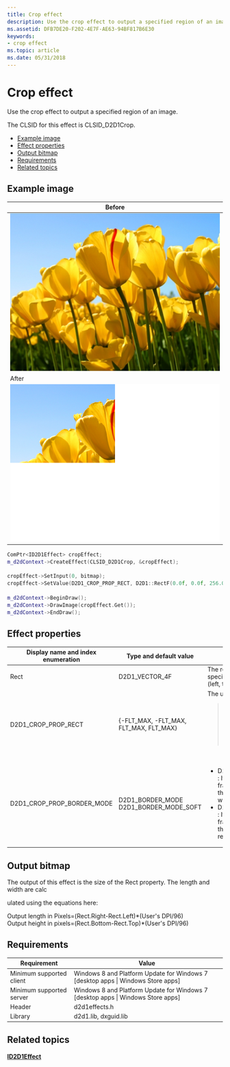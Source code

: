 ```yaml
---
title: Crop effect
description: Use the crop effect to output a specified region of an image.
ms.assetid: DFB7DE20-F202-4E7F-AE63-94BF817B6E30
keywords:
- crop effect
ms.topic: article
ms.date: 05/31/2018
---
```


# Crop effect

Use the crop effect to output a specified region of an image.

The CLSID for this effect is CLSID\_D2D1Crop.

-   [Example image](#example-image)
-   [Effect properties](#effect-properties)
-   [Output bitmap](#output-bitmap)
-   [Requirements](#requirements)
-   [Related topics](#related-topics)

## Example image



| Before                                                     |
|------------------------------------------------------------|
| ![the image before the effect.](images/default-before.jpg) |
| After                                                      |
| ![the image after the transform.](images/8-crop.png)       |



 


```C++
ComPtr<ID2D1Effect> cropEffect;
m_d2dContext->CreateEffect(CLSID_D2D1Crop, &cropEffect);

cropEffect->SetInput(0, bitmap);
cropEffect->SetValue(D2D1_CROP_PROP_RECT, D2D1::RectF(0.0f, 0.0f, 256.0f, 192.0f));

m_d2dContext->BeginDraw();
m_d2dContext->DrawImage(cropEffect.Get());
m_d2dContext->EndDraw();
```



## Effect properties



<table>
<colgroup>
<col style="width: 33%" />
<col style="width: 33%" />
<col style="width: 33%" />
</colgroup>
<thead>
<tr class="header">
<th>Display name and index enumeration</th>
<th>Type and default value</th>
<th>Description</th>
</tr>
</thead>
<tbody>
<tr class="odd">
<td>Rect<br/></td>
<td>D2D1_VECTOR_4F<br/></td>
<td>The region to be cropped specified as a vector in the form (left, top, width, height).<br/></td>
</tr>
<tr class="even">
<td>D2D1_CROP_PROP_RECT<br/></td>
<td>{-FLT_MAX, -FLT_MAX, FLT_MAX, FLT_MAX}<br/></td>
<td>The units are in DIPs. <br/>
<blockquote>
<p>[!Note]</p>
<p>The Rect will be truncated if it overlaps the edge boundaries of the input image.<br/></p>
</blockquote>
<br/></td>
</tr>
<tr class="odd">
<td>D2D1_CROP_PROP_BORDER_MODE<br/></td>
<td>D2D1_BORDER_MODE <br/> D2D1_BORDER_MODE_SOFT <br/></td>
<td><ul>
<li>D2D1_BORDER_MODE_SOFT : If the crop rectangle falls on fractional pixel coordinates, the effect applies antialiasing which results in a soft edge.</li>
<li>D2D1_BORDER_MODE_HARD : If the crop rectangle falls on fractional pixel coordinates, the effect clamps which results in a hard edge.</li>
</ul></td>
</tr>
</tbody>
</table>



 

## Output bitmap

The output of this effect is the size of the Rect property. The length and width are calc

ulated using the equations here: <dl> Output length in Pixels=(Rect.Right-Rect.Left)\*(User's DPI/96)  
Output height in pixels=(Rect.Bottom-Rect.Top)\*(User's DPI/96)  
</dl>

## Requirements



| Requirement | Value |
|--------------------------|------------------------------------------------------------------------------------|
| Minimum supported client | Windows 8 and Platform Update for Windows 7 \[desktop apps \| Windows Store apps\] |
| Minimum supported server | Windows 8 and Platform Update for Windows 7 \[desktop apps \| Windows Store apps\] |
| Header                   | d2d1effects.h                                                                      |
| Library                  | d2d1.lib, dxguid.lib                                                               |



 

## Related topics

<dl> <dt>

[**ID2D1Effect**](/windows/win32/api/d2d1_1/nn-d2d1_1-id2d1effect)
</dt> </dl>

 

